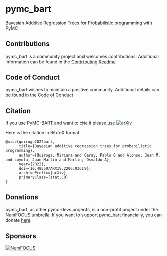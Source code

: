 # pymc_bart
Bayesian Additive Regression Trees for Probabilistic programming with PyMC


## Contributions
pymc_bart is a community project and welcomes contributions.
Additional information can be found in the [Contributing Readme](https://github.com/pymc-devs/pymc_bart/blob/main/CONTRIBUTING.md)


## Code of Conduct
pymc_bart wishes to maintain a positive community. Additional details
can be found in the [Code of Conduct](https://github.com/pymc-devs/pymc_bart/blob/main/CODE_OF_CONDUCT.md)

## Citation
If you use PyMC-BART and want to cite it please use [![arXiv](https://img.shields.io/badge/arXiv-2206.03619-b31b1b.svg)](https://arxiv.org/abs/2206.03619)

Here is the citation in BibTeX format

```
@misc{quiroga2022bart,
      title={Bayesian additive regression trees for probabilistic programming},
      author={Quiroga, Miriana and Garay, Pablo G and Alonso, Juan M. and Loyola, Juan Martin and Martin, Osvaldo A},
      year={2022},
      doi={10.48550/ARXIV.2206.03619},
      archivePrefix={arXiv},
      primaryClass={stat.CO}
}
```

## Donations
pymc_bart, as other pymc-devs projects, is a non-profit project under the NumFOCUS umbrella. If you want to support pymc_bart financially, you can donate [here](https://numfocus.org/donate-to-pymc).

## Sponsors
[![NumFOCUS](https://www.numfocus.org/wp-content/uploads/2017/07/NumFocus_LRG.png)](https://numfocus.org)
